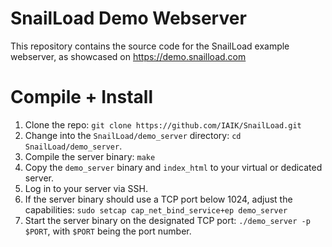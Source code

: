 # SnailLoad Demo Webserver

This repository contains the source code for the SnailLoad example webserver, as showcased on https://demo.snailload.com

# Compile + Install

1. Clone the repo: `git clone https://github.com/IAIK/SnailLoad.git`
2. Change into the `SnailLoad/demo_server` directory: `cd SnailLoad/demo_server`.
3. Compile the server binary: `make`
4. Copy the `demo_server` binary and `index_html` to your virtual or dedicated server.
5. Log in to your server via SSH.
6. If the server binary should use a TCP port below 1024, adjust the capabilities: `sudo setcap cap_net_bind_service+ep demo_server`
7. Start the server binary on the designated TCP port: `./demo_server -p $PORT`, with `$PORT` being the port number.
